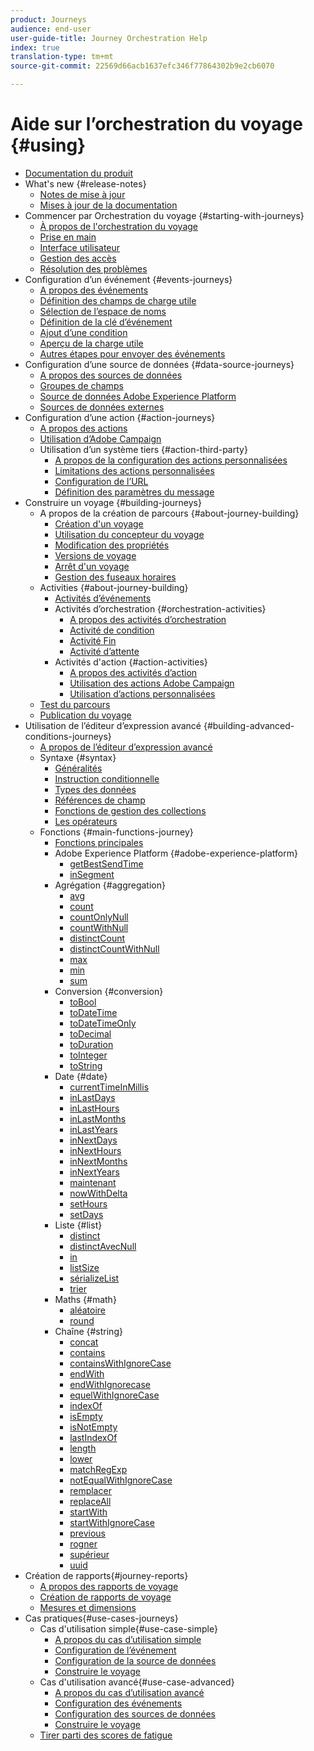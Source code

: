 ```yaml
---
product: Journeys
audience: end-user
user-guide-title: Journey Orchestration Help
index: true
translation-type: tm+mt
source-git-commit: 22569d66acb1637efc346f77864302b9e2cb6070

---
```



# Aide sur l’orchestration du voyage {#using}

+ [Documentation du produit](journey-orchestration-home.md)
+ What&#39;s new {#release-notes}
   + [Notes de mise à jour](using/release-notes/release-notes.md)
   + [Mises à jour de la documentation](using/release-notes/documentation-updates.md)
+ Commencer par Orchestration du voyage {#starting-with-journeys}
   + [À propos de l&#39;orchestration du voyage](using/about/about-journey-orchestration.md)
   + [Prise en main](using/about/get-started.md)
   + [Interface utilisateur](using/about/user-interface.md)
   + [Gestion des accès](using/about/access-management.md)
   + [Résolution des problèmes](using/about/troubleshooting.md)
+ Configuration d’un événement {#events-journeys}
   + [A propos des événements](using/event/about-events.md)
   + [Définition des champs de charge utile](using/event/defining-the-payload-fields.md)
   + [Sélection de l’espace de noms](using/event/selecting-the-namespace.md)
   + [Définition de la clé d’événement](using/event/defining-the-event-key.md)
   + [Ajout d’une condition](using/event/adding-a-condition.md)
   + [Aperçu de la charge utile](using/event/previewing-the-payload.md)
   + [Autres étapes pour envoyer des événements](using/event/additional-steps-to-send-events-to-journey-orchestration.md)
+ Configuration d’une source de données {#data-source-journeys}
   + [A propos des sources de données](using/datasource/about-data-sources.md)
   + [Groupes de champs](using/datasource/field-groups.md)
   + [Source de données Adobe Experience Platform](using/datasource/adobe-experience-platform-data-source.md)
   + [Sources de données externes](using/datasource/external-data-sources.md)
+ Configuration d’une action {#action-journeys}
   + [A propos des actions](using/action/action.md)
   + [Utilisation d’Adobe Campaign](using/action/working-with-adobe-campaign.md)
   + Utilisation d’un système tiers {#action-third-party}
      + [A propos de la configuration des actions personnalisées](using/action/about-custom-action-configuration.md)
      + [Limitations des actions personnalisées](using/action/custom-action-limitations.md)
      + [Configuration de l’URL](using/action/url-configuration.md)
      + [Définition des paramètres du message](using/action/defining-the-message-parameters.md)
+ Construire un voyage {#building-journeys}
   + A propos de la création de parcours {#about-journey-building}
      + [Création d&#39;un voyage](using/building-journeys/journey.md)
      + [Utilisation du concepteur du voyage](using/building-journeys/using-the-journey-designer.md)
      + [Modification des propriétés](using/building-journeys/changing-properties.md)
      + [Versions de voyage](using/building-journeys/journey-versions.md)
      + [Arrêt d&#39;un voyage](using/building-journeys/terminating-a-journey.md)
      + [Gestion des fuseaux horaires](using/building-journeys/timezone-management.md)
   + Activities {#about-journey-building}
      + [Activités d’événements](using/building-journeys/event-activities.md)
      + Activités d’orchestration {#orchestration-activities}
         + [A propos des activités d’orchestration](using/building-journeys/about-orchestration-activities.md)
         + [Activité de condition](using/building-journeys/condition-activity.md)
         + [Activité Fin](using/building-journeys/end-activity.md)
         + [Activité d’attente](using/building-journeys/wait-activity.md)
      + Activités d&#39;action {#action-activities}
         + [A propos des activités d’action](using/building-journeys/about-action-activities.md)
         + [Utilisation des actions Adobe Campaign](using/building-journeys/using-adobe-campaign-actions.md)
         + [Utilisation d’actions personnalisées](using/building-journeys/using-custom-actions.md)
   + [Test du parcours](using/building-journeys/testing-the-journey.md)
   + [Publication du voyage](using/building-journeys/publishing-the-journey.md)
+ Utilisation de l’éditeur d’expression avancé {#building-advanced-conditions-journeys}
   + [A propos de l’éditeur d’expression avancé](using/expression/expressionadvanced.md)
   + Syntaxe {#syntax}
      + [Généralités](using/expression/generalities.md)
      + [Instruction conditionnelle](using/expression/conditional-instruction.md)
      + [Types des données](using/expression/data-types.md)
      + [Références de champ](using/expression/field-references.md)
      + [Fonctions de gestion des collections](using/expression/collection-management-functions.md)
      + [Les opérateurs](using/expression/operators.md)
   + Fonctions {#main-functions-journey}
      + [Fonctions principales](using/expression/functions.md)
      + Adobe Experience Platform {#adobe-experience-platform}
         + [getBestSendTime](using/functions/functiongetbestsendtime.md)
         + [inSegment](using/functions/functioninsegment.md)
      + Agrégation {#aggregation}
         + [avg](using/functions/functionavg.md)
         + [count](using/functions/functioncount.md)
         + [countOnlyNull](using/functions/functioncountonlynull.md)
         + [countWithNull](using/functions/functioncountwithnull.md)
         + [distinctCount](using/functions/functiondistinctcount.md)
         + [distinctCountWithNull](using/functions/functiondistinctcountwithnull.md)
         + [max](using/functions/functionmax.md)
         + [min](using/functions/functionmin.md)
         + [sum](using/functions/functionsum.md)
      + Conversion {#conversion}
         + [toBool](using/functions/functiontobool.md)
         + [toDateTime](using/functions/functiontodatetime.md)
         + [toDateTimeOnly](using/functions/functiontodatetimeonly.md)
         + [toDecimal](using/functions/functiontodecimal.md)
         + [toDuration](using/functions/functiontoduration.md)
         + [toInteger](using/functions/functiontointeger.md)
         + [toString](using/functions/functiontostring.md)
      + Date {#date}
         + [currentTime &#x200B; InMillis](using/functions/functioncurrenttimeinmillis.md)
         + [inLastDays](using/functions/functioninlastdays.md)
         + [inLastHours](using/functions/functioninlasthours.md)
         + [inLastMonths](using/functions/functioninlastmonths.md)
         + [inLastYears](using/functions/functioninlastyears.md)
         + [inNextDays](using/functions/functioninnextdays.md)
         + [inNextHours](using/functions/functioninnexthours.md)
         + [inNextMonths](using/functions/functioninnextmonths.md)
         + [inNextYears](using/functions/functioninnextyears.md)
         + [maintenant](using/functions/functionnow.md)
         + [nowWithDelta](using/functions/functionnowwithdelta.md)
         + [setHours](using/functions/functionsethours.md)
         + [setDays](using/functions/functionsetdays.md)
      + Liste {#list}
         + [distinct](using/functions/functiondistinct.md)
         + [distinctAvecNull](using/functions/functiondistinctwithnull.md)
         + [in](using/functions/functionin.md)
         + [listSize](using/functions/functionlistsize.md)
         + [sérializeList](using/functions/functionserializelist.md)
         + [trier](using/functions/functionsort.md)
      + Maths {#math}
         + [aléatoire](using/functions/functionrandom.md)
         + [round](using/functions/functionround.md)
      + Chaîne {#string}
         + [concat](using/functions/functionconcat.md)
         + [contains](using/functions/functioncontain.md)
         + [containsWithIgnoreCase](using/functions/functioncontainwithignorecase.md)
         + [endWith](using/functions/functionendwith.md)
         + [endWithIgnorecase](using/functions/functionendwithignorecase.md)
         + [equelWithIgnoreCase](using/functions/functionequalignorecase.md)
         + [indexOf](using/functions/functionindexof.md)
         + [isEmpty](using/functions/functionisempty.md)
         + [isNotEmpty](using/functions/functionisnotempty.md)
         + [lastIndexOf](using/functions/functionlastindexof.md)
         + [length](using/functions/functionlength.md)
         + [lower](using/functions/functionlower.md)
         + [matchRegExp](using/functions/functionmatchregexp.md)
         + [notEqualWithIgnoreCase](using/functions/functionnotequalignorecase.md)
         + [remplacer](using/functions/functionreplace.md)
         + [replaceAll](using/functions/functionreplaceall.md)
         + [startWith](using/functions/functionstartwith.md)
         + [startWithIgnoreCase](using/functions/functionstartwithignorecase.md)
         + [previous](using/functions/functionsubstr.md)
         + [rogner](using/functions/functiontrim.md)
         + [supérieur](using/functions/functionupper.md)
         + [uuid](using/functions/functionuuid.md)
+ Création de rapports{#journey-reports}
   + [A propos des rapports de voyage](using/reporting/about-journey-reports.md)
   + [Création de rapports de voyage](using/reporting/creating-your-journey-reports.md)
   + [Mesures et dimensions](using/reporting/metrics-and-dimensions.md)
+ Cas pratiques{#use-cases-journeys}
   + Cas d&#39;utilisation simple{#use-case-simple}
      + [A propos du cas d’utilisation simple](using/usecase/about-the-simple-use-case.md)
      + [Configuration de l’événement](using/usecase/configuring-the-event.md)
      + [Configuration de la source de données](using/usecase/configuring-the-data-source.md)
      + [Construire le voyage](using/usecase/simple-uc-building-the-journey.md)
   + Cas d&#39;utilisation avancé{#use-case-advanced}
      + [A propos du cas d’utilisation avancé](using/usecase/about-the-advanced-use-case.md)
      + [Configuration des événements](using/usecase/configuring-the-events.md)
      + [Configuration des sources de données](using/usecase/configuring-the-data-sources.md)
      + [Construire le voyage](using/usecase/building-the-journey.md)
   + [Tirer parti des scores de fatigue](using/usecase/leveraging-fatigue-scores.md)

